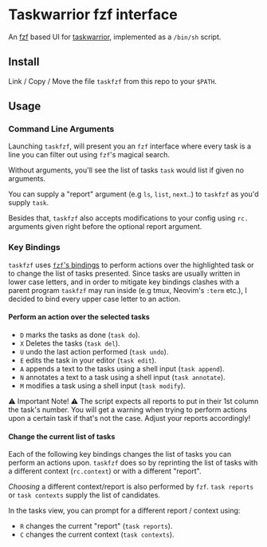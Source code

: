 # Taskwarrior fzf interface

An [fzf](https://github.com/junegunn/fzf) based UI for [taskwarrior](https://taskwarrior.org/), implemented as a `/bin/sh` script.

## Install

Link / Copy / Move the file `taskfzf` from this repo to your `$PATH`.

## Usage

### Command Line Arguments

Launching `taskfzf`, will present you an `fzf` interface where every task is
a line you can filter out using `fzf`'s magical search.

Without arguments, you'll see the list of tasks `task` would list if given no
arguments. 

You can supply a "report" argument (e.g `ls`, `list`, `next`..) to `taskfzf` as
you'd supply `task`.

Besides that, `taskfzf` also accepts modifications to your config using `rc.`
arguments given right before the optional report argument.

### Key Bindings

`taskfzf` uses [`fzf`'s bindings](https://www.mankier.com/1/fzf#Key_Bindings)
to perform actions over the highlighted task or to change the list of tasks
presented. Since tasks are usually written in lower case letters, and in order
to mitigate key bindings clashes with a parent program `taskfzf` may run inside
(e.g tmux, Neovim's `:term` etc.), I decided to bind every upper case letter to
an action.

#### Perform an action over the selected tasks

- `D` marks the tasks as done (`task do`).
- `X` Deletes the tasks (`task del`).
- `U` undo the last action performed (`task undo`).
- `E` edits the task in your editor (`task edit`).
- `A` appends a text to the tasks using a shell input (`task append`).
- `N` annotates a text to a task using a shell input (`task annotate`).
- `M` modifies a task using a shell input (`task modify`).

⚠ Important Note! ⚠ The script expects all reports to put in their 1st column
the task's number. You will get a warning when trying to perform actions upon
a certain task if that's not the case. Adjust your reports accordingly!

#### Change the current list of tasks

Each of the following key bindings changes the list of tasks you can perform an
actions upon. `taskfzf` does so by reprinting the list of tasks with
a different context (`rc.context`) or with a different "report".

_Choosing_ a different context/report is also performed by `fzf`. `task
reports` or `task contexts` supply the list of candidates.

In the tasks view, you can prompt for a different report / context using:

- `R` changes the current "report" (`task reports`).
- `C` changes the current context (`task contexts`).
